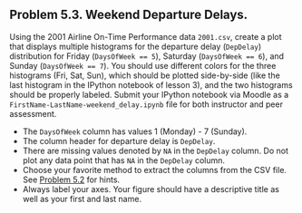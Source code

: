 ## Problem 5.3. Weekend Departure Delays.

Using the 2001 Airline On-Time Performance data `2001.csv`, create a plot that 
 displays multiple histograms for the departure delay (`DepDelay`) distribution
 for Friday (`DaysOfWeek == 5`), Saturday (`DaysOfWeek == 6`), and Sunday
 (`DaysOfWeek == 7`). You should use different colors for the three histograms
 (Fri, Sat, Sun), which should be plotted side-by-side (like the last histogram
 in the IPython notebook of lesson 3), and the two histograms should be
 properly labeled. Submit your IPython notebook via Moodle as a
 `FirstName-LastName-weekend_delay.ipynb` file for both instructor and peer
 assessment.

- The `DaysOfWeek` column has values 1 (Monday) - 7 (Sunday).
- The column header for departure delay is `DepDelay`.
- There are missing values denoted by `NA` in the `DepDelay` column.
  Do not plot any data point that has `NA` in the `DepDelay` column.
- Choose your favorite method to extract the columns from the CSV file.
  See
  [Problem 5.2](https://github.com/EdwardJKim/info490/blob/master/week05/p2.md)
  for hints.
- Always label your axes. Your figure should have a descriptive title as well
  as your first and last name.
